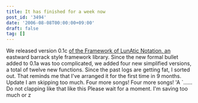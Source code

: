```yaml
---
title: It has finished for a week now
post_id: '3494'
date: '2006-08-08T00:00:00+09:00'
draft: false
tag: []
---
```


We released version 0.1c [of the Framework of LunAtic Notation, an](/tag/flan) eastward barrack style framework library. Since the new formal bullet added to 0.1a was too complicated, we added four new simplified versions, a total of twelve new functions. Since the past logs are getting fat, I sorted out. That reminds me that I've arranged it for the first time in 9 months. Update I am skipping too much. Four more songs! Four more songs! 'A `...... Do not clapping like that like this Please wait for a moment. I'm saving too much or z